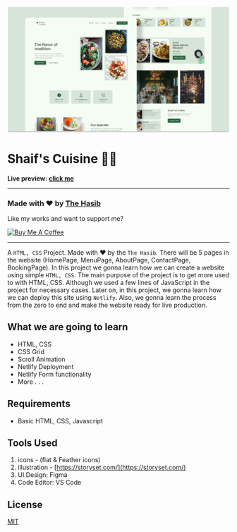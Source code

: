 ![](./readmeImg/banner.png)

# Shaif's Cuisine 👨‍🍳

**Live preview: [click me](https://shaif-cuisine.netlify.app/)**

---

### Made with ❤️ by [The Hasib](https://thehasib.me)

Like my works and want to support me?

<a href="https://www.buymeacoffee.com/thehasib" target="_blank"><img src="https://cdn.buymeacoffee.com/buttons/v2/default-blue.png" alt="Buy Me A Coffee" style="height: 45px !important;width: 162.75px !important;" ></a>

---

A `HTML, CSS` Project. Made with ♥ by the `The Hasib`. There will be 5 pages in the website (HomePage, MenuPage, AboutPage, ContactPage, BookingPage). In this project we gonna learn how we can create a website using simple `HTML, CSS`. The main purpose of the project is to get more used to with HTML, CSS. Although we used a few lines of JavaScript in the project for necessary cases. Later on, in this project, we gonna learn how we can deploy this site using `Netlify`. Also, we gonna learn the process from the zero to end and make the website ready for live production.

## What we are going to learn

- HTML, CSS
- CSS Grid
- Scroll Animation
- Netlify Deployment
- Netlify Form functionality
- More . . .

## Requirements

- Basic HTML, CSS, Javascript 

## Tools Used

1. icons - (flat & Feather icons)
2. illustration - [https://storyset.com/](https://storyset.com/)
3. UI Design: Figma
4. Code Editor: VS Code

## License

[MIT](https://choosealicense.com/licenses/mit/)
